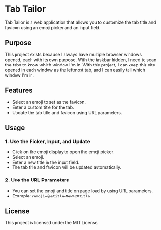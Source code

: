 # Tab Tailor

Tab Tailor is a web application that allows you to customize the tab title and favicon using an emoji picker and an input field.

## Purpose

This project exists because I always have multiple browser windows opened, each with its own purpose. With the taskbar hidden, I need to scan the tabs to know which window I'm in. With this project, I can keep this site opened in each window as the leftmost tab, and I can easily tell which window I'm in.

## Features

- Select an emoji to set as the favicon.
- Enter a custom title for the tab.
- Update the tab title and favicon using URL parameters.

## Usage

### 1. Use the Picker, Input, and Update

- Click on the emoji display to open the emoji picker.
- Select an emoji.
- Enter a new title in the input field.
- The tab title and favicon will be updated automatically.

### 2. Use the URL Parameters

- You can set the emoji and title on page load by using URL parameters.
- Example: `?emoji=😀&title=New%20Title`

## License

This project is licensed under the MIT License.